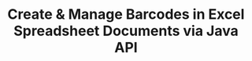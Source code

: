 ---
############################# Static ############################
layout: "auto-gen-gist"
draft: false
path: "assembly/java/barcode/potx"
otherformats: PPT PPTX PPTM PPS PPSX PPSM POT POTM ODP OTP 

############################# Head ############################
head_title: "Generate Barcodes Image & Insert It in Excel Spreadsheet via Java API"
head_description: "GroupDocs.Assembly Java API enables programmers to generate & add barcode images inside Excel (XLS, XLT, XLSX, XLSM, XLTX, XLTM & XLSB) Spreadsheet documents."

############################# Header ############################
title: "Create & Manage Barcodes in Excel Spreadsheet Documents via Java API"
description: "GroupDocs.Assembly Java API enables software developers to programmatically generate & manage Barcodes in Excel Spreadsheet documents inside Java & JSP apps."

######################### Download Button #######################
button:
    enable: true

############################# About ############################
about:
    enable: true
    title: "How to Generate Barcode Images in Spreadsheets?"
    content: |
       Spreadsheet software program is a useful tool that allow users to store, analyze, and report on large amounts of data.  GroupDocs.Assembly is a great Java API that makes it easy for software developers to  create, organize, and print barcode images inside Excel spreadsheet. Barcodes are digital code storing machine-readable information that brings speed and accuracy to inventory systems. Using GroupDocs.Assembly Java API you can programmatically draw numerous 1D & 2D barcode images with the personalized text, appearance, and different encoding types inside Microsoft Excel spreadsheet. The API also makes it easy for users to manage their Barcodes and does not require any external software or third party tool to be installed. It support features like modifying Barcode image size, settings foreground and background colors, adjusting font size, Barcode image resolution adjustment, barcode text auto-correction and many more. 

############################# content ############################
steps:
    enable: true
    block:
    - title_left: "Create Barcodes in POTX Spreadsheets via Java"
      content_left: |
       GroupDocs.Assembly Java provides complete support for creating and managing Barcodes inside POTX  spreadsheet. The following Java code demonstrates how to create and insert barcode images inside a Microsoft Excel Spreadsheet document. 

      title_right: "How to Add Barcode Images in POTX File"
      content_right: |
       * Create an instance of [DocumentAssembler](https://apireference.groupdocs.com/assembly/java/com.groupdocs.assembly/DocumentAssembler) 
       * Call [AssembleDocument](https://apireference.groupdocs.com/assembly/java/com.groupdocs.assembly/DocumentAssembler#assembleDocument-java.io.InputStream-java.io.OutputStream-com.groupdocs.assembly.DataSourceInfo...-) method with the following parameters
          * Stream to read a template document from.
          * Stream to write the resultant document.
          * Document loading and saving options.
          * Details Information on data source objects to be used. .

      gisthash: "d597241fa3f68e3945a19ef3231070eb"
      gistfile: "create_barcodes_in_spreadsheet_file.java"

    - title_left: "System Requirements"
      content_left: |
        GroupDocs.Assembly Java APIs are supported on all major platforms and operating systems. It can generate documents in Microsoft Word, Excel, PowerPoint, Outlook, OpenOffice & 50+ other formats. For complete system requirements guide, please visit [system requirements](https://docs.groupdocs.com/assembly/java/system-requirements/) Before executing the code below, please make sure that you have the following prerequisites installled on your system:
        * Operating Systems: Microsoft Windows, Linux, MacOS
        * Java Versions Support: J2SE 7.0 (1.7), J2SE 8.0 (1.8) or above
        * Get the latest version of GroupDocs.Assembly Java APIs from [Maven](https://mvnrepository.com/artifact/com.groupdocs/groupdocs-assembly/)
        
      title_right: "Why Use GroupDocs.Assembly"
      content_right: |
        * Create custom documents from templates.
        * Dynamically attach email attachments.
        * No additional software is required to create and automate documents.
        * Generates an output document based on the data source.
        * Dynamically insert out document content in report
        * Apply formula during spreadsheet assembly.
        * Provides support for Multiple data formats
        * Sequential data operations support. 

demos:
    enable: true
        

about_formats:
    enable: true


more_formats:
    enable: true


back_to_top:
    enable: true
---